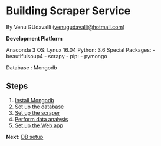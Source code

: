 # Building Scraper Service

By Venu GUdavalli (<venugudavalli@hotmail.com>)


**Development Platform**

Anaconda 3
OS: Lynux 16.04 
Python: 3.6
  Special Packages: 
    - beautifulsoup4
    - scrapy
    - pip:
      - pymongo
          
Database : Mongodb 

## Steps

1. [Install Mongodb](01-Mongodb.md)
1. [Set up the database](02-Environment.md)
1. [Set up the scraper](03-Build_scraper.md)
1. [Perform data analysis](04-Run_Scraper.md)
1. [Set up the Web app](05-view-data.md)


**Next**: [DB setup](01-Mongodb.md)
